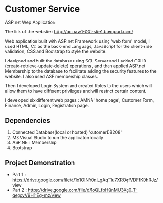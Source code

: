 # Customer Service 

 ASP.net Wep Application

The link of the website : http://amnaw1-001-site1.btempurl.com/

Web application built with ASP.net Framework using 'web form' model,
I used HTML, C# as the back-end Language, JavaScript for the client-side validation, CSS and Bootstrap to style the website.

I designed and built the database using SQL Server and I added CRUD (create-retrieve-update-delete) operations ,
and then applied ASP.net Membership to the database to facilitate adding the security features to the website.
I also used ASP membership classes.

Then I developed Login System and created Roles to the users which will allow them to have different privileges and will restrict certain content.

I developed six different web pages : AMNA 'home page', Customer Form, Finance, Admin, Login, Registration page.

## Dependencies

1. Connected Database(local or hosted) 'cutomerDB208'
2. MS Visual Studio to run the applicaton locally 
3. ASP.NET Membership
4. Bootstrap

## Project Demonstration
- Part 1 : https://drive.google.com/file/d/1x1OlNY0nI_gAqT1u7XROgfVDFfKDhRJz/view
- Part 2 : https://drive.google.com/file/d/1oQLfbHQnMU3Xg0_T-qegcvV9H1tEg-mz/view


 
